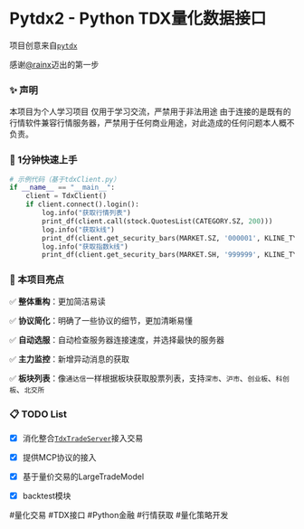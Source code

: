 # Pytdx2 - Python TDX量化数据接口

项目创意来自[`pytdx`](https://github.com/rainx/pytdx)

感谢[@rainx](https://github.com/rainx)迈出的第一步

### ✨ 声明
本项目为个人学习项目
仅用于学习交流，严禁用于非法用途
由于连接的是既有的行情软件兼容行情服务器，严禁用于任何商业用途，对此造成的任何问题本人概不负责。

### 🚀 1分钟快速上手
```python
# 示例代码（基于tdxClient.py）
if __name__ == "__main__":
    client = TdxClient()
    if client.connect().login():
        log.info("获取行情列表")
        print_df(client.call(stock.QuotesList(CATEGORY.SZ, 200)))
        log.info("获取k线")
        print_df(client.get_security_bars(MARKET.SZ, '000001', KLINE_TYPE.DAY_K, 0, 500))
        log.info("获取指数k线")
        print_df(client.get_security_bars(MARKET.SH, '999999', KLINE_TYPE.DAY_K, 0, 2000))
```

### 🌟 本项目亮点

✅ **整体重构**：更加简洁易读

✅ **协议简化**：明确了一些协议的细节，更加清晰易懂

✅ **自动选服**：自动检查服务器连接速度，并选择最快的服务器

✅ **主力监控**：新增异动消息的获取

✅ **板块列表**：像`通达信`一样根据板块获取股票列表，支持`深市`、`沪市`、`创业板`、`科创板`、`北交所`

### 📋 TODO List
  - [x] 消化整合[`TdxTradeServer`](https://github.com/corefan/TdxTradeServer)接入交易
  - [x] 提供MCP协议的接入
  - [x] 基于量价交易的LargeTradeModel
  - [x] backtest模块


#量化交易 #TDX接口 #Python金融 #行情获取 #量化策略开发